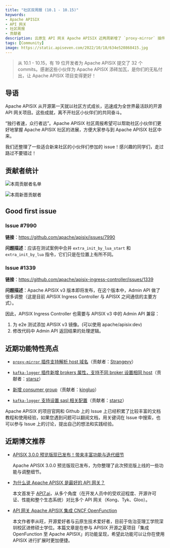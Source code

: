 ```yaml
---
title: "社区双周报 (10.1 - 10.15)"
keywords: 
- Apache APISIX
- API 网关
- 社区周报
- 贡献者
description: 云原生 API 网关 Apache APISIX 近两周新增了 `proxy-mirror` 插件支持解析 host 域名、`kafka-logger` 插件新增 brokers 属性，支持不同 broker 设置相同 host 等功能。
tags: [Community]
image: https://static.apiseven.com/2022/10/18/634e520868415.jpg
---
```


> 从 10.1 - 10.15，有 19 位开发者为 Apache APISIX 提交了 32 个 commits。感谢这些小伙伴为 Apache APISIX 添砖加瓦，是你们的无私付出，让 Apache APISIX 项目变得更好！

<!--truncate-->

## 导语

Apache APISIX 从开源第一天就以社区方式成长，迅速成为全世界最活跃的开源 API 网关项目。这些成就，离不开社区小伙伴们的共同奋斗。

“独行者速，众行者远”。Apache APISIX 社区周报希望可以帮助社区小伙伴们更好地掌握 Apache APISIX 社区的进展，方便大家参与到 Apache APISIX 社区中来。

我们还整理了一些适合新来社区的小伙伴们参加的 issue！感兴趣的同学们，走过路过不要错过！

## 贡献者统计

![本周贡献者名单](https://static.apiseven.com/2022/10/18/634e520810ea5.png)

![本周新晋贡献者](https://static.apiseven.com/2022/10/18/634e5208ed0b4.png)

## Good first issue

### Issue #7990

**链接**：https://github.com/apache/apisix/issues/7990

**问题描述**：应该在测试案例中合并 `extra_init_by_lua_start` 和 `extra_init_by_lua` 指令，它们只是在位置上有所不同。

### Issue #1339

**链接**：https://github.com/apache/apisix-ingress-controller/issues/1339

**问题描述**：Apache APISIX v3 版本即将发布，在这个版本中，Admin API 做了很多调整（这是目前 APISIX Ingress Controller 与 APISIX 之间通信的主要方式）。

因此，APISIX Ingress Controller 也需要与 APISIX v3 中的 Admin API 兼容：

1. 为 e2e 测试添加 APISIX v3 镜像。(可以使用 apache/apisix:dev)
2. 修改代码中 Admin API 返回结果的处理逻辑。

## 近期功能特性亮点

- [`proxy-mirror` 插件支持解析 host 域名](https://github.com/apache/apisix/pull/7861)（贡献者：[Strangevy](https://github.com/Strangevy)）

- [`kafka-logger` 插件新增 brokers 属性，支持不同 broker 设置相同 host](https://github.com/apache/apisix/pull/7999)（贡献者：[starsz](https://github.com/starsz)）

- [新增 consumer group](https://github.com/apache/apisix/pull/7980)（贡献者：[kingluo](https://github.com/kingluo)）

- [`kafka-logger` 支持设置 sasl 相关配置](https://github.com/apache/apisix/pull/8050)（贡献者：[starsz](https://github.com/starsz)）

Apache APISIX 的项目官网和 Github 上的 Issue 上已经积累了比较丰富的文档教程和使用经验，如果您遇到问题可以翻阅文档，用关键词在 Issue 中搜索，也可以参与 Issue 上的讨论，提出自己的想法和实践经验。

## 近期博文推荐

- [APISIX 3.0.0 预览版现已发布！带来丰富功能与迭代细节](https://apisix.apache.org/zh/blog/2022/09/28/apache-apisix-3.0.0-beta-release/)

    Apache APISIX 3.0.0 预览版现已发布，为你整理了此次预览版上线的一些功能与调整细节。

- [为什么说 Apache APISIX 是最好的 API 网关？](https://apisix.apache.org/zh/blog/2022/09/27/why-apache-apisix-is-best-apigateway/)

    本文首发于 [API7.ai](https://www.apiseven.com/blog/why-is-apache-apisix-the-best-api-gateway)，从多个角度（在开发人员中的受欢迎程度、开源许可证、性能和整个生态系统）对比多个 API 网关（Kong、Tyk、Gloo）。

- [API 网关 Apache APISIX 集成 CNCF OpenFunction](https://apisix.apache.org/zh/blog/2022/09/20/apisix-integrate-cncf-openfunction/)

    本文作者李从旺，开源爱好者与云原生技术爱好者，目前于佐治亚理工学院深圳校区进修硕士学位。本篇文章是在参与 APISIX 开源之夏项目「集成 OpenFunction 至 Apache APISIX」的功能呈现，希望此功能可以让你在使用 APISIX 进行扩展时更加便捷。
